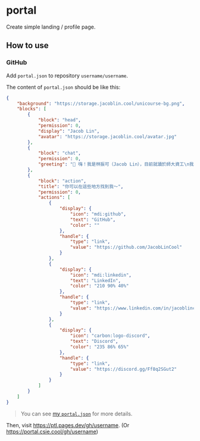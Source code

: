 # portal

Create simple landing / profile page.

## How to use

### GitHub

Add `portal.json` to repository `username/username`.

The content of `portal.json` should be like this:

```json
{
    "background": "https://storage.jacoblin.cool/unicourse-bg.png",
    "blocks": [
        {
            "block": "head",
            "permission": 0,
            "display": "Jacob Lin",
            "avatar": "https://storage.jacoblin.cool/avatar.jpg"
        },
        {
            "block": "chat",
            "permission": 0,
            "greeting": "👋 嗨！我是林振可（Jacob Lin），目前就讀於師大資工\n我喜歡設計些有趣的程式 🎨"
        },
        {
            "block": "action",
            "title": "你可以在這些地方找到我～",
            "permission": 0,
            "actions": [
                {
                    "display": {
                        "icon": "mdi:github",
                        "text": "GitHub",
                        "color": ""
                    },
                    "handle": {
                        "type": "link",
                        "value": "https://github.com/JacobLinCool"
                    }
                },
                {
                    "display": {
                        "icon": "mdi:linkedin",
                        "text": "LinkedIn",
                        "color": "210 90% 40%"
                    },
                    "handle": {
                        "type": "link",
                        "value": "https://www.linkedin.com/in/jacoblincool/"
                    }
                },
                {
                    "display": {
                        "icon": "carbon:logo-discord",
                        "text": "Discord",
                        "color": "235 86% 65%"
                    },
                    "handle": {
                        "type": "link",
                        "value": "https://discord.gg/Ff8q2SGut2"
                    }
                }
            ]
        }
    ]
}
```

> You can see [my `portal.json`](https://github.com/JacobLinCool/JacobLinCool/blob/main/portal.json) for more details.

Then, visit <https://ptl.pages.dev/gh/username>. (Or <https://portal.csie.cool/gh/username>)
